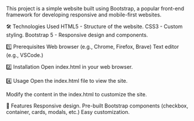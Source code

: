 This project is a simple website built using Bootstrap, a popular front-end framework for developing responsive and mobile-first websites.


🛠️ Technologies Used
HTML5 - Structure of the website.
CSS3 - Custom styling.
Bootstrap 5 - Responsive design and components.

1️⃣ Prerequisites
Web browser (e.g., Chrome, Firefox, Brave)
Text editor (e.g., VSCode.)

2️⃣ Installation
Open index.html in your web browser.

4️⃣ Usage
Open the index.html file to view the site.

Modify the content in the index.html to customize the site.

🌟 Features
Responsive design.
Pre-built Bootstrap components (checkbox, container, cards, modals, etc.)
Easy customization.
